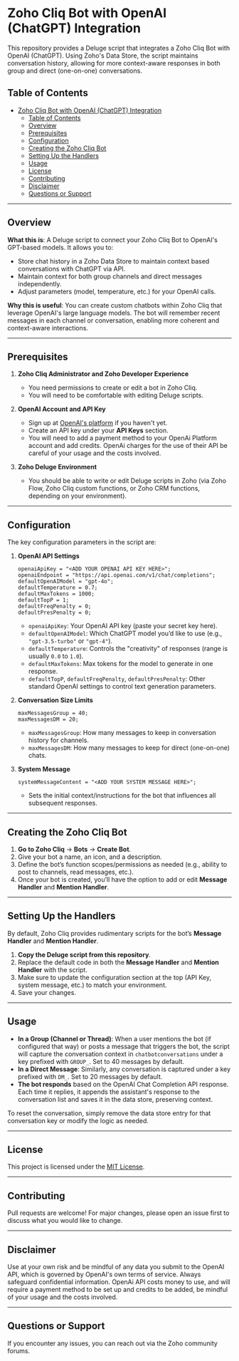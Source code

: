
# Zoho Cliq Bot with OpenAI (ChatGPT) Integration

This repository provides a Deluge script that integrates a Zoho Cliq Bot with OpenAI (ChatGPT). Using Zoho's Data Store, the script maintains conversation history, allowing for more context-aware responses in both group and direct (one-on-one) conversations.

## Table of Contents

- [Zoho Cliq Bot with OpenAI (ChatGPT) Integration](#zoho-cliq-bot-with-openai-chatgpt-integration)
  - [Table of Contents](#table-of-contents)
  - [Overview](#overview)
  - [Prerequisites](#prerequisites)
  - [Configuration](#configuration)
  - [Creating the Zoho Cliq Bot](#creating-the-zoho-cliq-bot)
  - [Setting Up the Handlers](#setting-up-the-handlers)
  - [Usage](#usage)
  - [License](#license)
  - [Contributing](#contributing)
  - [Disclaimer](#disclaimer)
  - [Questions or Support](#questions-or-support)

---

## Overview

**What this is**: A Deluge script to connect your Zoho Cliq Bot to OpenAI's GPT-based models. It allows you to:
- Store chat history in a Zoho Data Store to maintain context based conversations with ChatGPT via API.
- Maintain context for both group channels and direct messages independently.
- Adjust parameters (model, temperature, etc.) for your OpenAI calls.

**Why this is useful**: You can create custom chatbots within Zoho Cliq that leverage OpenAI's large language models. The bot will remember recent messages in each channel or conversation, enabling more coherent and context-aware interactions.

---

## Prerequisites

1. **Zoho Cliq Administrator and Zoho Developer Experience**  
   - You need permissions to create or edit a bot in Zoho Cliq.
   - You will need to be comfortable with editing Deluge scripts.

2. **OpenAI Account and API Key**  
   - Sign up at [OpenAI's platform](https://platform.openai.com/) if you haven't yet.
   - Create an API key under your **API Keys** section.
   - You will need to add a payment method to your OpenAi Platform account and add credits. OpenAi charges for the use of their API be careful of your usage and the costs involved.

3. **Zoho Deluge Environment**  
   - You should be able to write or edit Deluge scripts in Zoho (via Zoho Flow, Zoho Cliq custom functions, or Zoho CRM functions, depending on your environment).

---

## Configuration

The key configuration parameters in the script are:

1. **OpenAI API Settings**  
   ```Deluge
   openaiApiKey = "<ADD YOUR OPENAI API KEY HERE>";
   openaiEndpoint = "https://api.openai.com/v1/chat/completions";
   defaultOpenAIModel = "gpt-4o";
   defaultTemperature = 0.7;
   defaultMaxTokens = 1000;
   defaultTopP = 1;
   defaultFreqPenalty = 0;
   defaultPresPenalty = 0;
   ```
   - `openaiApiKey`: Your OpenAI API key (paste your secret key here).
   - `defaultOpenAIModel`: Which ChatGPT model you’d like to use (e.g., `"gpt-3.5-turbo"` or `"gpt-4"`).
   - `defaultTemperature`: Controls the "creativity" of responses (range is usually `0.0` to `1.0`).
   - `defaultMaxTokens`: Max tokens for the model to generate in one response.
   - `defaultTopP`, `defaultFreqPenalty`, `defaultPresPenalty`: Other standard OpenAI settings to control text generation parameters.

2. **Conversation Size Limits**  
   ```Deluge
   maxMessagesGroup = 40;
   maxMessagesDM = 20;
   ```
   - `maxMessagesGroup`: How many messages to keep in conversation history for channels.
   - `maxMessagesDM`: How many messages to keep for direct (one-on-one) chats.

3. **System Message**  
   ```Deluge
   systemMessageContent = "<ADD YOUR SYSTEM MESSAGE HERE>";
   ```
   - Sets the initial context/instructions for the bot that influences all subsequent responses.

---

## Creating the Zoho Cliq Bot

1. **Go to Zoho Cliq** -> **Bots** -> **Create Bot**.
2. Give your bot a name, an icon, and a description.
3. Define the bot’s function scopes/permissions as needed (e.g., ability to post to channels, read messages, etc.).
4. Once your bot is created, you’ll have the option to add or edit **Message Handler** and **Mention Handler**.

---

## Setting Up the Handlers

By default, Zoho Cliq provides rudimentary scripts for the bot’s **Message Handler** and **Mention Handler**. 

1. **Copy the Deluge script from this repository**.
2. Replace the default code in both the **Message Handler** and **Mention Handler** with the script.
3. Make sure to update the configuration section at the top (API Key, system message, etc.) to match your environment.
4. Save your changes.

---

## Usage

- **In a Group (Channel or Thread)**: When a user mentions the bot (if configured that way) or posts a message that triggers the bot, the script will capture the conversation context in `chatbotconversations` under a key prefixed with `GROUP_`. Set to 40 messages by default.
- **In a Direct Message**: Similarly, any conversation is captured under a key prefixed with `DM_`. Set to 20 messages by default.
- **The bot responds** based on the OpenAI Chat Completion API response. Each time it replies, it appends the assistant's response to the conversation list and saves it in the data store, preserving context.

To reset the conversation, simply remove the data store entry for that conversation key or modify the logic as needed.

---

## License

This project is licensed under the [MIT License](LICENSE).

---

## Contributing

Pull requests are welcome! For major changes, please open an issue first to discuss what you would like to change.

---

## Disclaimer

Use at your own risk and be mindful of any data you submit to the OpenAI API, which is governed by OpenAI's own terms of service. Always safeguard confidential information. OpenAi API costs money to use, and will require a payment method to be set up and credits to be added, be mindful of your usage and the costs involved.

---

## Questions or Support

If you encounter any issues, you can reach out via the Zoho community forums.

